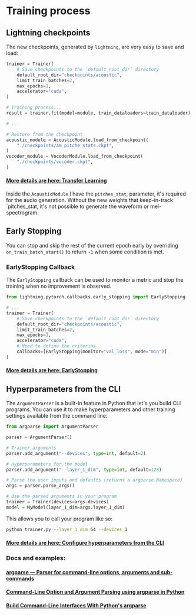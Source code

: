 # Training process

## Lightning checkpoints

The new checkpoints, generated by `lightning`, are very easy to save and load:

```python
trainer = Trainer(
    # Save checkpoints to the `default_root_dir` directory
    default_root_dir="checkpoints/acoustic",
    limit_train_batches=2,
    max_epochs=1,
    accelerator="cuda",
)

# Training process...
result = trainer.fit(model=module, train_dataloaders=train_dataloader)

# ...

# Restore from the checkpoint
acoustic_module = AcousticModule.load_from_checkpoint(
    "./checkpoints/am_pitche_stats.ckpt",
)
vocoder_module = VocoderModule.load_from_checkpoint(
    "./checkpoints/vocoder.ckpt",
)

```

#### [More details are here: Transfer Learning](https://lightning.ai/docs/pytorch/stable/advanced/transfer_learning.html)

Inside the `AcousticModule` I have the `pitches_stat`, parameter, it's required for the audio generation.
Without the new weights that keep-in-track `pitches_stat, it's not possible to generate the waveform or mel-spectrogram.

## Early Stopping

You can stop and skip the rest of the current epoch early by overriding `on_train_batch_start()` to return `-1` when some condition is met.

### EarlyStopping Callback

The `EarlyStopping` callback can be used to monitor a metric and stop the training when no improvement is observed.

```python
from lightning.pytorch.callbacks.early_stopping import EarlyStopping

# ...
trainer = Trainer(
    # Save checkpoints to the `default_root_dir` directory
    default_root_dir="checkpoints/acoustic",
    limit_train_batches=2,
    max_epochs=1,
    accelerator="cuda",
    # Need to define the criterias
    callbacks=[EarlyStopping(monitor="val_loss", mode="min")]
)
```

#### [More details are here: EarlyStopping](https://lightning.ai/docs/pytorch/stable/common/early_stopping.html)

## Hyperparameters from the CLI

The `ArgumentParser` is a built-in feature in Python that let's you build CLI programs. You can use it to make hyperparameters and other training settings available from the command line:

```python
from argparse import ArgumentParser

parser = ArgumentParser()

# Trainer arguments
parser.add_argument("--devices", type=int, default=2)

# Hyperparameters for the model
parser.add_argument("--layer_1_dim", type=int, default=128)

# Parse the user inputs and defaults (returns a argparse.Namespace)
args = parser.parse_args()

# Use the parsed arguments in your program
trainer = Trainer(devices=args.devices)
model = MyModel(layer_1_dim=args.layer_1_dim)
```

This allows you to call your program like so:

```bash
python trainer.py --layer_1_dim 64 --devices 1
```

#### [More details are here: Configure hyperparameters from the CLI](https://lightning.ai/docs/pytorch/stable/common/hyperparameters.html)

### Docs and examples:

#### [argparse — Parser for command-line options, arguments and sub-commands](https://docs.python.org/3/library/argparse.html)

#### [Command-Line Option and Argument Parsing using argparse in Python](https://www.geeksforgeeks.org/command-line-option-and-argument-parsing-using-argparse-in-python/)

#### [Build Command-Line Interfaces With Python's argparse](https://realpython.com/command-line-interfaces-python-argparse/)
